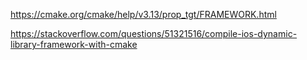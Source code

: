 https://cmake.org/cmake/help/v3.13/prop_tgt/FRAMEWORK.html

https://stackoverflow.com/questions/51321516/compile-ios-dynamic-library-framework-with-cmake
